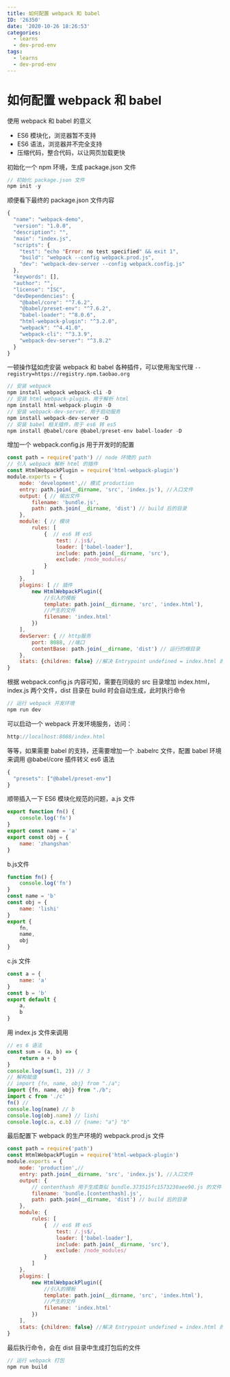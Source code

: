 ```yaml
---
title: 如何配置 webpack 和 babel
ID: '26350'
date: '2020-10-26 18:26:53'
categories:
  - learns
  - dev-prod-env
tags:
  - learns
  - dev-prod-env
---
```


# 如何配置 webpack 和 babel

使用 webpack 和 babel 的意义

- ES6 模块化，浏览器暂不支持
- ES6 语法，浏览器并不完全支持
- 压缩代码，整合代码，以让网页加载更快

初始化一个 npm 环境，生成 package.json 文件

``` js 
// 初始化 package.json 文件
npm init -y
```

顺便看下最终的 package.json 文件内容

``` js 
{
  "name": "webpack-demo",
  "version": "1.0.0",
  "description": "",
  "main": "index.js",
  "scripts": {
    "test": "echo "Error: no test specified" && exit 1",
    "build": "webpack --config webpack.prod.js",
    "dev": "webpack-dev-server --config webpack.config.js"
  },
  "keywords": [],
  "author": "",
  "license": "ISC",
  "devDependencies": {
    "@babel/core": "^7.6.2",
    "@babel/preset-env": "^7.6.2",
    "babel-loader": "^8.0.6",
    "html-webpack-plugin": "^3.2.0",
    "webpack": "^4.41.0",
    "webpack-cli": "^3.3.9",
    "webpack-dev-server": "^3.8.2"
  }
}
```

一顿操作猛如虎安装 webpack 和 babel 各种插件，可以使用淘宝代理 `--registry=https://registry.npm.taobao.org`

``` js 
// 安装 webpack
npm install webpack webpack-cli -D
// 安装 html-webpack-plugin，用于解析 html
npm install html-webpack-plugin -D
// 安装 webpack-dev-server，用于启动服务
npm install webpack-dev-server -D
// 安装 babel 相关插件，用于 es6 转 es5
npm install @babel/core @babel/preset-env babel-loader -D
```

增加一个 webpack.config.js 用于开发时的配置

``` js 
const path = require('path') // node 环境的 path
// 引入 webpack 解析 html 的插件
const HtmlWebpackPlugin = require('html-webpack-plugin')
module.exports = {
    mode: 'development',// 模式 production
    entry: path.join(__dirname, 'src', 'index.js'), //入口文件
    output: { // 输出文件
        filename: 'bundle.js',
        path: path.join(__dirname, 'dist') // build 后的目录
    },
    module: { // 模块
        rules: [
            {  // es6 转 es5
                test: /.js$/,
                loader: ['babel-loader'],
                include: path.join(__dirname, 'src'),
                exclude: /node_modules/
            }
        ]
    },
    plugins: [ // 插件
        new HtmlWebpackPlugin({
            //引入的模板
            template: path.join(__dirname, 'src', 'index.html'),
            //产生的文件
            filename: 'index.html'
        })
    ],
    devServer: { // http服务
        port: 8088, //端口
        contentBase: path.join(__dirname, 'dist') // 运行的根目录
    },
    stats: {children: false} //解决 Entrypoint undefined = index.html 的错误
}
```

根据 webpack.config.js 内容可知，需要在同级的 src 目录增加 index.html，index.js 两个文件，dist 目录在 build 时会自动生成，此时执行命令

``` js 
// 运行 webpack 开发环境
npm run dev
```

可以启动一个 webpack 开发环境服务，访问：

``` js 
http://localhost:8088/index.html
```

等等，如果需要 babel 的支持，还需要增加一个 .babelrc 文件，配置 babel 环境来调用 @babel/core 插件转义 es6 语法

``` js 
{
  "presets": ["@babel/preset-env"]
}
```

顺带插入一下 ES6 模块化规范的问题，a.js 文件

``` js 
export function fn() {
    console.log('fn')
}
export const name = 'a'
export const obj = {
    name: 'zhangshan'
}
```

b.js文件

``` js 
function fn() {
    console.log('fn')
}
const name = 'b'
const obj = {
    name: 'lishi'
}
export {
    fn,
    name,
    obj
}
```

c.js 文件

``` js 
const a = {
    name: 'a'
}
const b = 'b'
export default {
    a,
    b
}
```

用 index.js 文件来调用

``` js 
// es 6 语法
const sum = (a, b) => {
    return a + b
}
console.log(sum(1, 2)) // 3
// 解构赋值
// import {fn, name, obj} from "./a";
import {fn, name, obj} from "./b";
import c from './c'
fn() //
console.log(name) // b
console.log(obj.name) // lishi
console.log(c.a, c.b) // {name: "a"} "b"
```

最后配置下 webpack 的生产环境的 webpack.prod.js 文件

``` js 
const path = require('path')
const HtmlWebpackPlugin = require('html-webpack-plugin')
module.exports = {
    mode: 'production',//
    entry: path.join(__dirname, 'src', 'index.js'), //入口文件
    output: {
        // contenthash 用于生成类似 bundle.373515fc1573230aee90.js 的文件
        filename: 'bundle.[contenthash].js',
        path: path.join(__dirname, 'dist') // build 后的目录
    },
    module: {
        rules: [
            {  // es6 转 es5
                test: /.js$/,
                loader: ['babel-loader'],
                include: path.join(__dirname, 'src'),
                exclude: /node_modules/
            }
        ]
    },
    plugins: [
        new HtmlWebpackPlugin({
            //引入的模板
            template: path.join(__dirname, 'src', 'index.html'),
            //产生的文件
            filename: 'index.html'
        })
    ],
    stats: {children: false} //解决 Entrypoint undefined = index.html 的错误
}
```

最后执行命令，会在 dist 目录中生成打包后的文件

``` js 
// 运行 webpack 打包
npm run build
```
 
 
 
 
